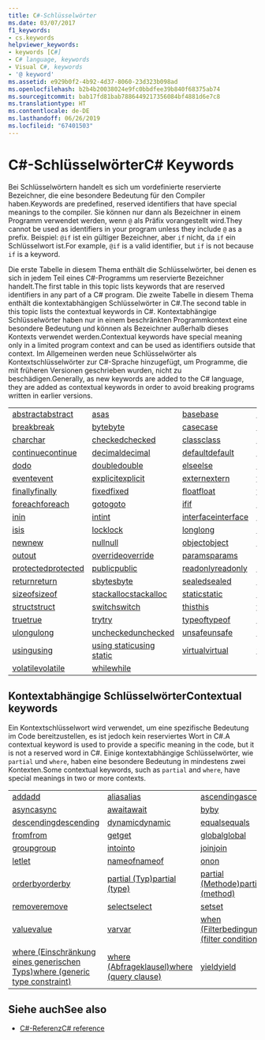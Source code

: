 ```yaml
---
title: C#-Schlüsselwörter
ms.date: 03/07/2017
f1_keywords:
- cs.keywords
helpviewer_keywords:
- keywords [C#]
- C# language, keywords
- Visual C#, keywords
- '@ keyword'
ms.assetid: e929b0f2-4b92-4d37-8060-23d323b098ad
ms.openlocfilehash: b2b4b20038024e9fc0bbdfee39b840f68375ab74
ms.sourcegitcommit: bab17fd81bab7886449217356084bf4881d6e7c8
ms.translationtype: HT
ms.contentlocale: de-DE
ms.lasthandoff: 06/26/2019
ms.locfileid: "67401503"
---
```

# <a name="c-keywords"></a><span data-ttu-id="54004-102">C#-Schlüsselwörter</span><span class="sxs-lookup"><span data-stu-id="54004-102">C# Keywords</span></span>

<span data-ttu-id="54004-103">Bei Schlüsselwörtern handelt es sich um vordefinierte reservierte Bezeichner, die eine besondere Bedeutung für den Compiler haben.</span><span class="sxs-lookup"><span data-stu-id="54004-103">Keywords are predefined, reserved identifiers that have special meanings to the compiler.</span></span> <span data-ttu-id="54004-104">Sie können nur dann als Bezeichner in einem Programm verwendet werden, wenn `@` als Präfix vorangestellt wird.</span><span class="sxs-lookup"><span data-stu-id="54004-104">They cannot be used as identifiers in your program unless they include `@` as a prefix.</span></span> <span data-ttu-id="54004-105">Beispiel: `@if` ist ein gültiger Bezeichner, aber `if` nicht, da `if` ein Schlüsselwort ist.</span><span class="sxs-lookup"><span data-stu-id="54004-105">For example, `@if` is a valid identifier, but `if` is not because `if` is a keyword.</span></span>  
  
 <span data-ttu-id="54004-106">Die erste Tabelle in diesem Thema enthält die Schlüsselwörter, bei denen es sich in jedem Teil eines C#-Programms um reservierte Bezeichner handelt.</span><span class="sxs-lookup"><span data-stu-id="54004-106">The first table in this topic lists keywords that are reserved identifiers in any part of a C# program.</span></span> <span data-ttu-id="54004-107">Die zweite Tabelle in diesem Thema enthält die kontextabhängigen Schlüsselwörter in C#.</span><span class="sxs-lookup"><span data-stu-id="54004-107">The second table in this topic lists the contextual keywords in C#.</span></span> <span data-ttu-id="54004-108">Kontextabhängige Schlüsselwörter haben nur in einem beschränkten Programmkontext eine besondere Bedeutung und können als Bezeichner außerhalb dieses Kontexts verwendet werden.</span><span class="sxs-lookup"><span data-stu-id="54004-108">Contextual keywords have special meaning only in a limited program context and can be used as identifiers outside that context.</span></span> <span data-ttu-id="54004-109">Im Allgemeinen werden neue Schlüsselwörter als Kontextschlüsselwörter zur C#-Sprache hinzugefügt, um Programme, die mit früheren Versionen geschrieben wurden, nicht zu beschädigen.</span><span class="sxs-lookup"><span data-stu-id="54004-109">Generally, as new keywords are added to the C# language, they are added as contextual keywords in order to avoid breaking programs written in earlier versions.</span></span>  
  
|||||  
|---|---|---|---|  
|[<span data-ttu-id="54004-110">abstract</span><span class="sxs-lookup"><span data-stu-id="54004-110">abstract</span></span>](abstract.md)|[<span data-ttu-id="54004-111">as</span><span class="sxs-lookup"><span data-stu-id="54004-111">as</span></span>](../operators/type-testing-and-conversion-operators.md#as-operator)|[<span data-ttu-id="54004-112">base</span><span class="sxs-lookup"><span data-stu-id="54004-112">base</span></span>](base.md)|[<span data-ttu-id="54004-113">bool</span><span class="sxs-lookup"><span data-stu-id="54004-113">bool</span></span>](bool.md)|  
|[<span data-ttu-id="54004-114">break</span><span class="sxs-lookup"><span data-stu-id="54004-114">break</span></span>](break.md)|[<span data-ttu-id="54004-115">byte</span><span class="sxs-lookup"><span data-stu-id="54004-115">byte</span></span>](byte.md)|[<span data-ttu-id="54004-116">case</span><span class="sxs-lookup"><span data-stu-id="54004-116">case</span></span>](switch.md)|[<span data-ttu-id="54004-117">catch</span><span class="sxs-lookup"><span data-stu-id="54004-117">catch</span></span>](try-catch.md)|  
|[<span data-ttu-id="54004-118">char</span><span class="sxs-lookup"><span data-stu-id="54004-118">char</span></span>](char.md)|[<span data-ttu-id="54004-119">checked</span><span class="sxs-lookup"><span data-stu-id="54004-119">checked</span></span>](checked.md)|[<span data-ttu-id="54004-120">class</span><span class="sxs-lookup"><span data-stu-id="54004-120">class</span></span>](class.md)|[<span data-ttu-id="54004-121">const</span><span class="sxs-lookup"><span data-stu-id="54004-121">const</span></span>](const.md)|  
|[<span data-ttu-id="54004-122">continue</span><span class="sxs-lookup"><span data-stu-id="54004-122">continue</span></span>](continue.md)|[<span data-ttu-id="54004-123">decimal</span><span class="sxs-lookup"><span data-stu-id="54004-123">decimal</span></span>](decimal.md)|[<span data-ttu-id="54004-124">default</span><span class="sxs-lookup"><span data-stu-id="54004-124">default</span></span>](default.md)|[<span data-ttu-id="54004-125">delegate</span><span class="sxs-lookup"><span data-stu-id="54004-125">delegate</span></span>](delegate.md)|  
|[<span data-ttu-id="54004-126">do</span><span class="sxs-lookup"><span data-stu-id="54004-126">do</span></span>](do.md)|[<span data-ttu-id="54004-127">double</span><span class="sxs-lookup"><span data-stu-id="54004-127">double</span></span>](double.md)|[<span data-ttu-id="54004-128">else</span><span class="sxs-lookup"><span data-stu-id="54004-128">else</span></span>](if-else.md)|[<span data-ttu-id="54004-129">enum</span><span class="sxs-lookup"><span data-stu-id="54004-129">enum</span></span>](enum.md)|  
|[<span data-ttu-id="54004-130">event</span><span class="sxs-lookup"><span data-stu-id="54004-130">event</span></span>](event.md)|[<span data-ttu-id="54004-131">explicit</span><span class="sxs-lookup"><span data-stu-id="54004-131">explicit</span></span>](explicit.md)|[<span data-ttu-id="54004-132">extern</span><span class="sxs-lookup"><span data-stu-id="54004-132">extern</span></span>](extern.md)|[<span data-ttu-id="54004-133">false</span><span class="sxs-lookup"><span data-stu-id="54004-133">false</span></span>](false-literal.md)|  
|[<span data-ttu-id="54004-134">finally</span><span class="sxs-lookup"><span data-stu-id="54004-134">finally</span></span>](try-finally.md)|[<span data-ttu-id="54004-135">fixed</span><span class="sxs-lookup"><span data-stu-id="54004-135">fixed</span></span>](fixed-statement.md)|[<span data-ttu-id="54004-136">float</span><span class="sxs-lookup"><span data-stu-id="54004-136">float</span></span>](float.md)|[<span data-ttu-id="54004-137">for</span><span class="sxs-lookup"><span data-stu-id="54004-137">for</span></span>](for.md)|  
|[<span data-ttu-id="54004-138">foreach</span><span class="sxs-lookup"><span data-stu-id="54004-138">foreach</span></span>](foreach-in.md)|[<span data-ttu-id="54004-139">goto</span><span class="sxs-lookup"><span data-stu-id="54004-139">goto</span></span>](goto.md)|[<span data-ttu-id="54004-140">if</span><span class="sxs-lookup"><span data-stu-id="54004-140">if</span></span>](if-else.md)|[<span data-ttu-id="54004-141">implicit</span><span class="sxs-lookup"><span data-stu-id="54004-141">implicit</span></span>](implicit.md)|  
|[<span data-ttu-id="54004-142">in</span><span class="sxs-lookup"><span data-stu-id="54004-142">in</span></span>](in.md)|[<span data-ttu-id="54004-143">int</span><span class="sxs-lookup"><span data-stu-id="54004-143">int</span></span>](int.md)|[<span data-ttu-id="54004-144">interface</span><span class="sxs-lookup"><span data-stu-id="54004-144">interface</span></span>](interface.md)|[<span data-ttu-id="54004-145">internal</span><span class="sxs-lookup"><span data-stu-id="54004-145">internal</span></span>](internal.md)|
|[<span data-ttu-id="54004-146">is</span><span class="sxs-lookup"><span data-stu-id="54004-146">is</span></span>](is.md)|[<span data-ttu-id="54004-147">lock</span><span class="sxs-lookup"><span data-stu-id="54004-147">lock</span></span>](lock-statement.md)|[<span data-ttu-id="54004-148">long</span><span class="sxs-lookup"><span data-stu-id="54004-148">long</span></span>](long.md)|[<span data-ttu-id="54004-149">namespace</span><span class="sxs-lookup"><span data-stu-id="54004-149">namespace</span></span>](namespace.md)|
|[<span data-ttu-id="54004-150">new</span><span class="sxs-lookup"><span data-stu-id="54004-150">new</span></span>](../operators/new-operator.md)|[<span data-ttu-id="54004-151">null</span><span class="sxs-lookup"><span data-stu-id="54004-151">null</span></span>](null.md)|[<span data-ttu-id="54004-152">object</span><span class="sxs-lookup"><span data-stu-id="54004-152">object</span></span>](object.md)|[<span data-ttu-id="54004-153">operator</span><span class="sxs-lookup"><span data-stu-id="54004-153">operator</span></span>](operator.md)|
|[<span data-ttu-id="54004-154">out</span><span class="sxs-lookup"><span data-stu-id="54004-154">out</span></span>](out.md)|[<span data-ttu-id="54004-155">override</span><span class="sxs-lookup"><span data-stu-id="54004-155">override</span></span>](override.md)|[<span data-ttu-id="54004-156">params</span><span class="sxs-lookup"><span data-stu-id="54004-156">params</span></span>](params.md)|[<span data-ttu-id="54004-157">private</span><span class="sxs-lookup"><span data-stu-id="54004-157">private</span></span>](private.md)|
|[<span data-ttu-id="54004-158">protected</span><span class="sxs-lookup"><span data-stu-id="54004-158">protected</span></span>](protected.md)|[<span data-ttu-id="54004-159">public</span><span class="sxs-lookup"><span data-stu-id="54004-159">public</span></span>](public.md)|[<span data-ttu-id="54004-160">readonly</span><span class="sxs-lookup"><span data-stu-id="54004-160">readonly</span></span>](readonly.md)|[<span data-ttu-id="54004-161">ref</span><span class="sxs-lookup"><span data-stu-id="54004-161">ref</span></span>](ref.md)|
|[<span data-ttu-id="54004-162">return</span><span class="sxs-lookup"><span data-stu-id="54004-162">return</span></span>](return.md)|[<span data-ttu-id="54004-163">sbyte</span><span class="sxs-lookup"><span data-stu-id="54004-163">sbyte</span></span>](sbyte.md)|[<span data-ttu-id="54004-164">sealed</span><span class="sxs-lookup"><span data-stu-id="54004-164">sealed</span></span>](sealed.md)|[<span data-ttu-id="54004-165">short</span><span class="sxs-lookup"><span data-stu-id="54004-165">short</span></span>](short.md)||
[<span data-ttu-id="54004-166">sizeof</span><span class="sxs-lookup"><span data-stu-id="54004-166">sizeof</span></span>](sizeof.md)|[<span data-ttu-id="54004-167">stackalloc</span><span class="sxs-lookup"><span data-stu-id="54004-167">stackalloc</span></span>](../operators/stackalloc.md)|[<span data-ttu-id="54004-168">static</span><span class="sxs-lookup"><span data-stu-id="54004-168">static</span></span>](static.md)|[<span data-ttu-id="54004-169">string</span><span class="sxs-lookup"><span data-stu-id="54004-169">string</span></span>](string.md)|
|[<span data-ttu-id="54004-170">struct</span><span class="sxs-lookup"><span data-stu-id="54004-170">struct</span></span>](struct.md)|[<span data-ttu-id="54004-171">switch</span><span class="sxs-lookup"><span data-stu-id="54004-171">switch</span></span>](switch.md)|[<span data-ttu-id="54004-172">this</span><span class="sxs-lookup"><span data-stu-id="54004-172">this</span></span>](this.md)|[<span data-ttu-id="54004-173">throw</span><span class="sxs-lookup"><span data-stu-id="54004-173">throw</span></span>](throw.md)|
|[<span data-ttu-id="54004-174">true</span><span class="sxs-lookup"><span data-stu-id="54004-174">true</span></span>](true-literal.md)|[<span data-ttu-id="54004-175">try</span><span class="sxs-lookup"><span data-stu-id="54004-175">try</span></span>](try-catch.md)|[<span data-ttu-id="54004-176">typeof</span><span class="sxs-lookup"><span data-stu-id="54004-176">typeof</span></span>](../operators/type-testing-and-conversion-operators.md#typeof-operator)|[<span data-ttu-id="54004-177">uint</span><span class="sxs-lookup"><span data-stu-id="54004-177">uint</span></span>](uint.md)|
|[<span data-ttu-id="54004-178">ulong</span><span class="sxs-lookup"><span data-stu-id="54004-178">ulong</span></span>](ulong.md)|[<span data-ttu-id="54004-179">unchecked</span><span class="sxs-lookup"><span data-stu-id="54004-179">unchecked</span></span>](unchecked.md)|[<span data-ttu-id="54004-180">unsafe</span><span class="sxs-lookup"><span data-stu-id="54004-180">unsafe</span></span>](unsafe.md)|[<span data-ttu-id="54004-181">ushort</span><span class="sxs-lookup"><span data-stu-id="54004-181">ushort</span></span>](ushort.md)|
|[<span data-ttu-id="54004-182">using</span><span class="sxs-lookup"><span data-stu-id="54004-182">using</span></span>](using.md)|[<span data-ttu-id="54004-183">using static</span><span class="sxs-lookup"><span data-stu-id="54004-183">using static</span></span>](using-static.md)|[<span data-ttu-id="54004-184">virtual</span><span class="sxs-lookup"><span data-stu-id="54004-184">virtual</span></span>](virtual.md)|[<span data-ttu-id="54004-185">void</span><span class="sxs-lookup"><span data-stu-id="54004-185">void</span></span>](void.md)|
|[<span data-ttu-id="54004-186">volatile</span><span class="sxs-lookup"><span data-stu-id="54004-186">volatile</span></span>](volatile.md)|[<span data-ttu-id="54004-187">while</span><span class="sxs-lookup"><span data-stu-id="54004-187">while</span></span>](while.md)|

## <a name="contextual-keywords"></a><span data-ttu-id="54004-188">Kontextabhängige Schlüsselwörter</span><span class="sxs-lookup"><span data-stu-id="54004-188">Contextual keywords</span></span>

 <span data-ttu-id="54004-189">Ein Kontextschlüsselwort wird verwendet, um eine spezifische Bedeutung im Code bereitzustellen, es ist jedoch kein reserviertes Wort in C#.</span><span class="sxs-lookup"><span data-stu-id="54004-189">A contextual keyword is used to provide a specific meaning in the code, but it is not a reserved word in C#.</span></span> <span data-ttu-id="54004-190">Einige kontextabhängige Schlüsselwörter, wie `partial` und `where`, haben eine besondere Bedeutung in mindestens zwei Kontexten.</span><span class="sxs-lookup"><span data-stu-id="54004-190">Some contextual keywords, such as `partial` and `where`, have special meanings in two or more contexts.</span></span>  
  
||||  
|---|---|---|  
|[<span data-ttu-id="54004-191">add</span><span class="sxs-lookup"><span data-stu-id="54004-191">add</span></span>](add.md)|[<span data-ttu-id="54004-192">alias</span><span class="sxs-lookup"><span data-stu-id="54004-192">alias</span></span>](extern-alias.md)|[<span data-ttu-id="54004-193">ascending</span><span class="sxs-lookup"><span data-stu-id="54004-193">ascending</span></span>](ascending.md)|
|[<span data-ttu-id="54004-194">async</span><span class="sxs-lookup"><span data-stu-id="54004-194">async</span></span>](async.md)|[<span data-ttu-id="54004-195">await</span><span class="sxs-lookup"><span data-stu-id="54004-195">await</span></span>](await.md)|[<span data-ttu-id="54004-196">by</span><span class="sxs-lookup"><span data-stu-id="54004-196">by</span></span>](by.md)|
|[<span data-ttu-id="54004-197">descending</span><span class="sxs-lookup"><span data-stu-id="54004-197">descending</span></span>](descending.md)|[<span data-ttu-id="54004-198">dynamic</span><span class="sxs-lookup"><span data-stu-id="54004-198">dynamic</span></span>](dynamic.md)|[<span data-ttu-id="54004-199">equals</span><span class="sxs-lookup"><span data-stu-id="54004-199">equals</span></span>](equals.md)|
|[<span data-ttu-id="54004-200">from</span><span class="sxs-lookup"><span data-stu-id="54004-200">from</span></span>](from-clause.md)|[<span data-ttu-id="54004-201">get</span><span class="sxs-lookup"><span data-stu-id="54004-201">get</span></span>](get.md)|[<span data-ttu-id="54004-202">global</span><span class="sxs-lookup"><span data-stu-id="54004-202">global</span></span>](global.md)|
|[<span data-ttu-id="54004-203">group</span><span class="sxs-lookup"><span data-stu-id="54004-203">group</span></span>](group-clause.md)|[<span data-ttu-id="54004-204">into</span><span class="sxs-lookup"><span data-stu-id="54004-204">into</span></span>](into.md)|[<span data-ttu-id="54004-205">join</span><span class="sxs-lookup"><span data-stu-id="54004-205">join</span></span>](join-clause.md)|
|[<span data-ttu-id="54004-206">let</span><span class="sxs-lookup"><span data-stu-id="54004-206">let</span></span>](let-clause.md)|[<span data-ttu-id="54004-207">nameof</span><span class="sxs-lookup"><span data-stu-id="54004-207">nameof</span></span>](nameof.md)|[<span data-ttu-id="54004-208">on</span><span class="sxs-lookup"><span data-stu-id="54004-208">on</span></span>](on.md)|
|[<span data-ttu-id="54004-209">orderby</span><span class="sxs-lookup"><span data-stu-id="54004-209">orderby</span></span>](orderby-clause.md)|[<span data-ttu-id="54004-210">partial (Typ)</span><span class="sxs-lookup"><span data-stu-id="54004-210">partial (type)</span></span>](partial-type.md)|[<span data-ttu-id="54004-211">partial (Methode)</span><span class="sxs-lookup"><span data-stu-id="54004-211">partial (method)</span></span>](partial-method.md)|
|[<span data-ttu-id="54004-212">remove</span><span class="sxs-lookup"><span data-stu-id="54004-212">remove</span></span>](remove.md)|[<span data-ttu-id="54004-213">select</span><span class="sxs-lookup"><span data-stu-id="54004-213">select</span></span>](select-clause.md)|[<span data-ttu-id="54004-214">set</span><span class="sxs-lookup"><span data-stu-id="54004-214">set</span></span>](set.md)|
|[<span data-ttu-id="54004-215">value</span><span class="sxs-lookup"><span data-stu-id="54004-215">value</span></span>](value.md)|[<span data-ttu-id="54004-216">var</span><span class="sxs-lookup"><span data-stu-id="54004-216">var</span></span>](var.md)|[<span data-ttu-id="54004-217">when (Filterbedingung)</span><span class="sxs-lookup"><span data-stu-id="54004-217">when (filter condition)</span></span>](when.md)|
|[<span data-ttu-id="54004-218">where (Einschränkung eines generischen Typs)</span><span class="sxs-lookup"><span data-stu-id="54004-218">where (generic type constraint)</span></span>](where-generic-type-constraint.md)|[<span data-ttu-id="54004-219">where (Abfrageklausel)</span><span class="sxs-lookup"><span data-stu-id="54004-219">where (query clause)</span></span>](where-clause.md)|[<span data-ttu-id="54004-220">yield</span><span class="sxs-lookup"><span data-stu-id="54004-220">yield</span></span>](yield.md)|
  
## <a name="see-also"></a><span data-ttu-id="54004-221">Siehe auch</span><span class="sxs-lookup"><span data-stu-id="54004-221">See also</span></span>

- [<span data-ttu-id="54004-222">C#-Referenz</span><span class="sxs-lookup"><span data-stu-id="54004-222">C# reference</span></span>](../index.md)
